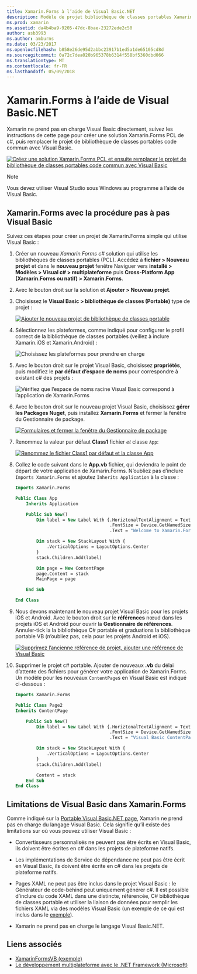 ```yaml
---
title: Xamarin.Forms à l’aide de Visual Basic.NET
description: Modèle de projet bibliothèque de classes portables Xamarin.Forms peut être modifié pour utiliser Visual Basic pour l’assembly principal, vous permet de créer des applications mobiles multiplateforme à l’aide de VB.NET permettant.
ms.prod: xamarin
ms.assetid: da4b4ba9-9205-47dc-8bae-23272ede2c50
author: asb3993
ms.author: amburns
ms.date: 03/23/2017
ms.openlocfilehash: b858e26de95d2abbc23917b1ed5a1de65105cd8d
ms.sourcegitcommit: 0a72c7dea020b965378b6314f558bf5360dbd066
ms.translationtype: MT
ms.contentlocale: fr-FR
ms.lasthandoff: 05/09/2018
---
```

# <a name="xamarinforms-using-visual-basicnet"></a>Xamarin.Forms à l’aide de Visual Basic.NET

Xamarin ne prend pas en charge Visual Basic directement, suivez les instructions de cette page pour créer une solution Xamarin.Forms PCL de c#, puis remplacer le projet de bibliothèque de classes portables code commun avec Visual Basic.

[![](xamarin-forms-images/hero-sml.png "Créez une solution Xamarin.Forms PCL et ensuite remplacer le projet de bibliothèque de classes portables code commun avec Visual Basic")](xamarin-forms-images/hero.png#lightbox)

> [!NOTE]
> Vous devez utiliser Visual Studio sous Windows au programme à l’aide de Visual Basic.

## <a name="xamarinforms-with-visual-basic-walkthrough"></a>Xamarin.Forms avec la procédure pas à pas Visual Basic

Suivez ces étapes pour créer un projet de Xamarin.Forms simple qui utilise Visual Basic :

1. Créer un nouveau *Xamarin.Forms c#* solution qui utilise les bibliothèques de classes portables (PCL).
Accédez à **fichier > Nouveau projet** et dans le **nouveau projet** fenêtre Naviguer vers **installé > Modèles > Visual c# > multiplateforme** puis  **Cross-Platform App (Xamarin.Forms ou natif) > Xamarin.Forms**.

2. Avec le bouton droit sur la solution et **Ajouter > Nouveau projet**.

3. Choisissez le **Visual Basic > bibliothèque de classes (Portable)** type de projet :

   [![](xamarin-forms-images/add-vb-2-sml.png "Ajouter le nouveau projet de bibliothèque de classes portable")](xamarin-forms-images/add-vb-2.png#lightbox)

4. Sélectionnez les plateformes, comme indiqué pour configurer le profil correct de la bibliothèque de classes portables (veillez à inclure Xamarin.iOS et Xamarin.Android) :

   ![](xamarin-forms-images/add-vb-3-sml.png "Choisissez les plateformes pour prendre en charge")

5. Avec le bouton droit sur le projet Visual Basic, choisissez **propriétés**, puis modifiez le **par défaut d’espace de noms** pour correspondre à existant c# des projets :

   ![](xamarin-forms-images/add-vb-4s-sml.png "Vérifiez que l’espace de noms racine Visual Basic correspond à l’application de Xamarin.Forms")

6. Avec le bouton droit sur le nouveau projet Visual Basic, choisissez **gérer les Packages Nuget**, puis installez **Xamarin.Forms** et fermer la fenêtre du Gestionnaire de package.

   [![](xamarin-forms-images/add-vb-4-sml.png "Formulaires et fermer la fenêtre du Gestionnaire de package")](xamarin-forms-images/add-vb-4.png#lightbox)

7. Renommez la valeur par défaut **Class1** fichier *et* classe `App`:

   [![](xamarin-forms-images/add-vb-5-sml.png "Renommez le fichier Class1 par défaut et la classe App")](xamarin-forms-images/add-vb-5.png#lightbox)

8. Collez le code suivant dans le **App.vb** fichier, qui deviendra le point de départ de votre application de Xamarin.Forms. N’oubliez pas d’inclure `Imports Xamarin.Forms` et ajoutez `Inherits Application` à la classe :

    ```vb 
    Imports Xamarin.Forms

    Public Class App
        Inherits Application

        Public Sub New()
            Dim label = New Label With {.HoriztonalTextAlignment = TextAlignment.Center,
                                        .FontSize = Device.GetNamedSize(NamedSize.Medium, GetType(Label)),
                                        .Text = "Welcome to Xamarin.Forms with Visual Basic.NET"}

            Dim stack = New StackLayout With {
                .VerticalOptions = LayoutOptions.Center
            }
            stack.Children.Add(label)

            Dim page = New ContentPage
            page.Content = stack
            MainPage = page

        End Sub

    End Class
    ```

9. Nous devons maintenant le nouveau projet Visual Basic pour les projets iOS et Android.
Avec le bouton droit sur le **références** nœud dans les projets iOS et Android pour ouvrir la **Gestionnaire de références**. Annuler-tick la la bibliothèque C# portable et graduations la bibliothèque portable VB (n’oubliez pas, cela pour les projets Android et iOS).

   [![](xamarin-forms-images/add-vb-8-sml.png "Supprimez l’ancienne référence de projet, ajouter une référence de Visual Basic")](xamarin-forms-images/add-vb-8.png#lightbox)

10. Supprimer le projet c# portable. Ajouter de nouveaux **.vb** du délai d’attente des fichiers pour générer votre application de Xamarin.Forms. Un modèle pour les nouveaux `ContentPage`s en Visual Basic est indiqué ci-dessous :

    ```vb
    Imports Xamarin.Forms

    Public Class Page2
    Inherits ContentPage

        Public Sub New()
            Dim label = New Label With {.HoriztonalTextAlignment = TextAlignment.Center,
                                        .FontSize = Device.GetNamedSize(NamedSize.Medium, GetType(Label)),
                                        .Text = "Visual Basic ContentPage"}

            Dim stack = New StackLayout With {
                .VerticalOptions = LayoutOptions.Center
            }
            stack.Children.Add(label)

            Content = stack
        End Sub
    End Class
    ```

## <a name="limitations-of-visual-basic-in-xamarinforms"></a>Limitations de Visual Basic dans Xamarin.Forms

Comme indiqué sur la [Portable Visual Basic.NET page](~/cross-platform/platform/visual-basic/index.md), Xamarin ne prend pas en charge du langage Visual Basic. Cela signifie qu’il existe des limitations sur où vous pouvez utiliser Visual Basic :

 - Convertisseurs personnalisés ne peuvent pas être écrits en Visual Basic, ils doivent être écrites en c# dans les projets de plateforme natifs.

 - Les implémentations de Service de dépendance ne peut pas être écrit en Visual Basic, ils doivent être écrite en c# dans les projets de plateforme natifs.

 - Pages XAML ne peut pas être inclus dans le projet Visual Basic : le Générateur de code-behind peut uniquement générer c#. Il est possible d’inclure du code XAML dans une distincte, référencée, C# bibliothèque de classes portable et utiliser la liaison de données pour remplir les fichiers XAML via des modèles Visual Basic (un exemple de ce qui est inclus dans le [exemple](https://github.com/xamarin/mobile-samples/tree/master/VisualBasic/XamarinFormsVB/XamlPages)).

 - Xamarin ne prend pas en charge le langage Visual Basic.NET.

## <a name="related-links"></a>Liens associés

- [XamarinFormsVB (exemple)](https://github.com/xamarin/mobile-samples/tree/master/VisualBasic/XamarinFormsVB)
- [Le développement multiplateforme avec le .NET Framework (Microsoft)](http://msdn.microsoft.com/en-us/library/gg597391(v=vs.110).aspx)
